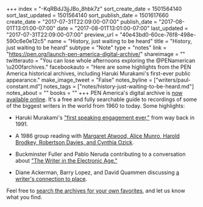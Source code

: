 +++
index = "-KqRBdJ3jjJBo_8hbk7z"
sort_create_date = 1501564140
sort_last_updated = 1501564140
sort_publish_date = 1501617660
create_date = "2017-07-31T22:09:00-07:00"
publish_date = "2017-08-01T13:01:00-07:00"
date = "2017-08-01T13:01:00-07:00"
last_updated = "2017-07-31T22:09:00-07:00"
preview_url = "40e43bd0-60ce-76f8-498e-590c6e0e12c5"
name = "History, just waiting to be heard"
title = "History, just waiting to be heard"
subtype = "Note"
type = "notes"
link = "https://pen.org/launch-pen-america-digital-archive/"
shareimage = ""
twitterauto = "You can lose whole afternoons exploring the @PENamerican \u200farchives."
facebookauto = "Here are some highlights from the PEN America historical archives, including Haruki Murakami's first-ever public appearance."
make_image_tweet = "False"
notes_byline = ["writers/paul-constant.md"]
notes_tags = ["notes/history-just-waiting-to-be-heard.md"]
notes_about = ""
books = ""
+++
PEN America's digital archive is [now available online](https://pen.org/launch-pen-america-digital-archive/). It's a free and fully searchable guide to recordings of some of the biggest writers in the world from 1960 to today. Some highlights:

* Haruki Murakami's ["first speaking engagement ever,"](https://archive.pen.org/asset?id=291) from way back in 1991.

* A 1986 group reading with [Margaret Atwood, Alice Munro, Harold Brodkey, Robertson Davies, and Cynthia Ozick](https://archive.pen.org/asset?id=704).

* Buckminster Fuller and Pablo Neruda contributing to a conversation about ["The Writer in the Electronic Age."](https://archive.pen.org/asset?id=44)

* Diane Ackerman, Barry Lopez, and David Quammen discussing [a writer's connection to place](https://archive.pen.org/asset?id=169).

Feel free to [search the archives for your own favorites](https://archive.pen.org/), and let us know what you find.